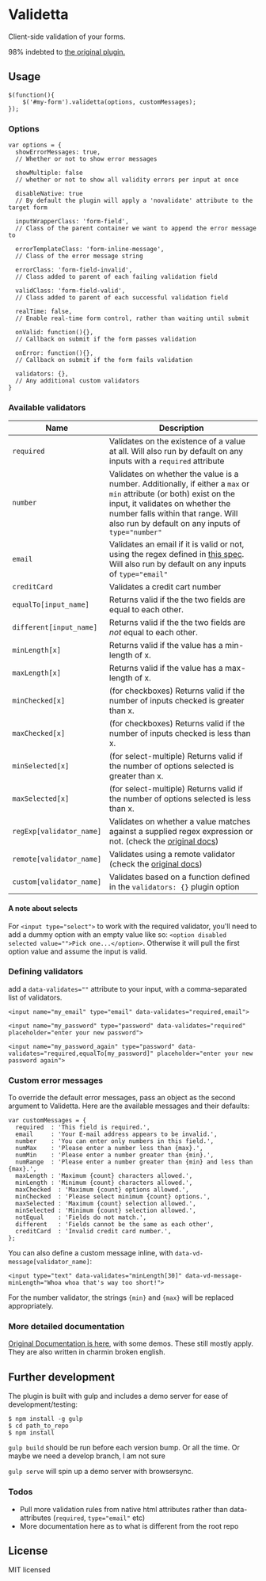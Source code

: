 # Validetta

Client-side validation of your forms.

98% indebted to [the original plugin.](http://lab.hasanaydogdu.com/validetta)

## Usage
```
$(function(){
	$('#my-form').validetta(options, customMessages);
});
```
### Options

```
var options = {
  showErrorMessages: true,
  // Whether or not to show error messages

  showMultiple: false
  // whether or not to show all validity errors per input at once

  disableNative: true
  // By default the plugin will apply a 'novalidate' attribute to the target form

  inputWrapperClass: 'form-field',
  // Class of the parent container we want to append the error message to

  errorTemplateClass: 'form-inline-message',
  // Class of the error message string

  errorClass: 'form-field-invalid',
  // Class added to parent of each failing validation field

  validClass: 'form-field-valid',
  // Class added to parent of each successful validation field

  realTime: false,
  // Enable real-time form control, rather than waiting until submit

  onValid: function(){},
  // Callback on submit if the form passes validation

  onError: function(){},
  // Callback on submit if the form fails validation

  validators: {},
  // Any additional custom validators
}
```


### Available validators

| Name | Description |
| --- | --- |
| `required` | Validates on the existence of a value at all. Will also run by default on any inputs with a `required` attribute|
| `number` | Validates on whether the value is a number. Additionally, if either a `max` or `min` attribute (or both) exist on the input, it validates on whether the number falls within that range. Will also run by default on any inputs of `type="number"`|
| `email` | Validates an email if it is valid or not, using the regex defined in [this spec](https://html.spec.whatwg.org/multipage/forms.html#states-of-the-type-attribute).  Will also run by default on any inputs of `type="email"`|
| `creditCard` | Validates a credit cart number |
| `equalTo[input_name]` | Returns valid if the the two fields are equal to each other. |
| `different[input_name]` | Returns valid if the the two fields are _not_ equal to each other. |
| `minLength[x]` | Returns valid if the value has a min-length of x. |
| `maxLength[x]` | Returns valid if the value has a max-length of x. |
| `minChecked[x]` | (for checkboxes) Returns valid if the number of inputs checked is greater than x. |
| `maxChecked[x]` | (for checkboxes) Returns valid if the number of inputs checked is less than x. |
| `minSelected[x]` | (for select-multiple) Returns valid if the number of options selected is greater than x. |
| `maxSelected[x]` | (for select-multiple) Returns valid if the number of options selected is less than x. |
| `regExp[validator_name]` | Validates on whether a value matches against a supplied regex expression or not. (check the [original docs](http://lab.hasanaydogdu.com/validetta/#documentation))|
| `remote[validator_name]` | Validates using a remote validator (check the [original docs](http://lab.hasanaydogdu.com/validetta/#documentation)) |
| `custom[validator_name]` | Validates based on a function defined in the `validators: {}` plugin option |

#### A note about selects

For `<input type="select">` to work with the required validator, you'll need to add a dummy option with an empty value like so: `<option disabled selected value="">Pick one...</option>`. Otherwise it will pull the first option value and assume the input is valid.

### Defining validators

add a `data-validates=""` attribute to your input, with a comma-separated list of validators.

```
<input name="my_email" type="email" data-validates="required,email">

<input name="my_password" type="password" data-validates="required" placeholder="enter your new password">

<input name="my_password_again" type="password" data-validates="required,equalTo[my_password]" placeholder="enter your new password again">
```

### Custom error messages

To override the default error messages, pass an object as the second argument to Validetta. Here are the available messages and their defaults:
```
var customMessages = {
  required  : 'This field is required.',
  email     : 'Your E-mail address appears to be invalid.',
  number    : 'You can enter only numbers in this field.',
  numMax    : 'Please enter a number less than {max}.',
  numMin    : 'Please enter a number greater than {min}.',
  numRange  : 'Please enter a number greater than {min} and less than {max}.',
  maxLength : 'Maximum {count} characters allowed.',
  minLength : 'Minimum {count} characters allowed.',
  maxChecked  : 'Maximum {count} options allowed.',
  minChecked  : 'Please select minimum {count} options.',
  maxSelected : 'Maximum {count} selection allowed.',
  minSelected : 'Minimum {count} selection allowed.',
  notEqual    : 'Fields do not match.',
  different   : 'Fields cannot be the same as each other',
  creditCard  : 'Invalid credit card number.',
};
```

You can also define a custom message inline, with `data-vd-message[validator_name]`:

```
<input type="text" data-validates="minLength[30]" data-vd-message-minLength="Whoa whoa that's way too short!">
```

For the number validator, the strings `{min}` and `{max}` will be replaced appropriately.



### More detailed documentation
[Original Documentation is here](http://lab.hasanaydogdu.com/validetta/#documentation), with some demos. These still mostly apply. They are also written in charmin broken english.


## Further development
The plugin is built with gulp and includes a demo server for ease of development/testing:

```
$ npm install -g gulp
$ cd path_to_repo
$ npm install
```

`gulp build` should be run before each version bump. Or all the time. Or maybe we need a develop branch, I am not sure

`gulp serve` will spin up a demo server with browsersync.

### Todos
 - Pull more validation rules from native html attributes rather than data-attributes (`required`, `type="email"` etc)
 - More documentation here as to what is different from the root repo

## License

MIT licensed
